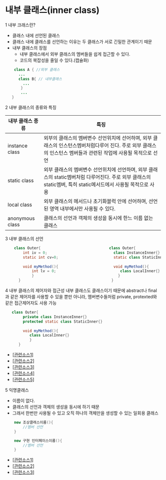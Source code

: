 # 내부 클래스(inner class)
1 내부 크래스란?
* 클래스 내에 선언된 클래스
* 클래스 내에 클래스를 선언하는 이유는 두 클래스가 서로 긴밀한 관계이기 때문
* 내부 클래스의 장점
	- 내부 클래스에서 외부 클래스의 멤버들을 쉽게 접근할 수 있다.
	- 코드의 복잡성을 줄일 수 있다.(캡슐화)
```java
	class A { //외부 클래스
      ...
      class B{ // 내부클래스
      	...
       }
       ...
   }
```
2 내부 클래스의 종류와 특징

내부 클래스  종류     |     특징
----------------------| ---------------------------
instance  class   | 외부의 클래스의 멤버변수 선언위치에 선어하며, 외부 클래스의 인스턴스멤버처럼다루어 진다.                          주로 외부 클래스의 인스턴스 멤버들과 관련된 작업에 사용될 목적으로 선언
static class        |  외부 클래스의 멤버변수 선언위치에 선언하며, 외부 클래스의 static멤버처럼 다루어진다. 주로 외부 클래스의 static멤버, 특히 static메서드에서 사용될 목적으로 사용
local class | 외부 클래스의 메서드나 초기화블럭 안에 선어하며, 선언된 영역 내부에서만 사용될 수 있다.
anonymous class| 클래스의 선언과 객체의 생성을 동시에 한느 이름 없는 클래스

3 내부 클래스의 선언
```java
	class Outer{                               class Outer{
    	int iv = 0;                              class InstanceInner{}
        static int cv=0;						 static class StaticInner{}
        
        void myMethod(){					     void myMethod(){
        	int lv = 0;								class LocalInner{}
            }									   }
      }										    }
```

4 내부 클래스의 제어자와 접근성
 내부 클래스도 클래스이기 때문에 abstract나 final과 같은 제어자를 사용할 수 있을 뿐만 아니라, 멤버변수들처럼 private, protexted와 같은 접근제어자도 사용 가능
 ```java
	class Outer{          
         private class InstanceInner{}
		 protected static class StaticInner{}
        
		 void myMethod(){
			class LocalInner{}
	   		}
	   }
```
* [[관련소스1]](https://github.com/HaeSeongPark/TIL/blob/master/JavaStudySource/src/ch7/InnerEx1.java)
*  [[관련소스2]](https://github.com/HaeSeongPark/TIL/blob/master/JavaStudySource/src/ch7/InnerEx2.java)
*  [[관련소스3]](https://github.com/HaeSeongPark/TIL/blob/master/JavaStudySource/src/ch7/InnerEx3.java)
*  [[관련소스4]](https://github.com/HaeSeongPark/TIL/blob/master/JavaStudySource/src/ch7/InnerEx4.java)
* [[관련소스5]](https://github.com/HaeSeongPark/TIL/blob/master/JavaStudySource/src/ch7/InnerEx5.java)


5 익명클래스
* 이름이 없다.
* 클래스의 선언과 객체의 생성을 동시에 하기 때문
* 그래서 한번만 사용될 수 있고 오직 하나의 객체만을 생성할 수 있는 일회용 클래스
```java
	new 조상클래스이름(){
    	//멤버 선언
    }
```
```java
	new 구현 인터페이스이름(){
    	//멤버 선언
    }
```
* [[관련소스1]](https://github.com/HaeSeongPark/TIL/blob/master/JavaStudySource/src/ch7/InnerEx6.java)
*  [[관련소스2]](https://github.com/HaeSeongPark/TIL/blob/master/JavaStudySource/src/ch7/InnerEx7.java)
*  [[관련소스3]](https://github.com/HaeSeongPark/TIL/blob/master/JavaStudySource/src/ch7/InnerEx8.java)

